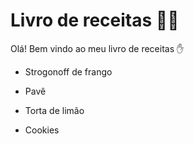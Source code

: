 # Livro de receitas :man_cook:

Olá! Bem vindo ao meu livro de receitas :hand:

- Strogonoff de frango

- Pavê

- Torta de limão

- Cookies